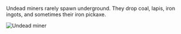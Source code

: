 Undead miners rarely spawn underground. They drop coal, lapis, iron ingots, and sometimes their iron pickaxe.

![Undead miner](https://github.com/VanillaChai/chocolate-tweaks/blob/main/Undead%20Miner/Undead%20miner.png)
